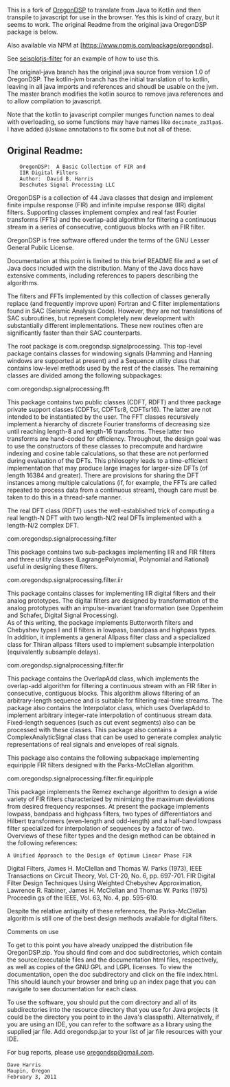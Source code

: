 
This is a fork of [OregonDSP](https://seiscode.iris.washington.edu/projects/oregondsp) to translate from Java to Kotlin and then transpile to javascript for use in the browser. Yes this is kind of crazy, but it seems to work. The original Readme from the original java OregonDSP package is below.

Also available via NPM at [https://www.npmjs.com/package/oregondsp].

See [seisplotjs-filter](https://github.com/crotwell/seisplotjs-filter) for an example of how to use this.

The original-java branch has the original java source from version 1.0 of OregonDSP. The kotlin-jvm branch has the initial translation of to kotlin, leaving in all java imports and references and shoudl be usable on the jvm. The master branch modifies the kotlin source to remove java references and to allow compilation to javascript.

Note that the kotlin to javascript compiler munges function names to deal with overloading, so some functions may have names like `decimate_za3lpa$`. I have added `@JsName` annotations to fix some but not all of these.



Original Readme:
----------------

		OregonDSP:  A Basic Collection of FIR and
		IIR Digital Filters 
		Author:  David B. Harris 
		Deschutes Signal Processing LLC 

  OregonDSP is a collection of 44 Java classes that design and 
implement finite impulse response (FIR) and infinite impulse response 
(IIR) digital filters.  Supporting classes implement complex and real 
fast Fourier transforms (FFTs) and the overlap-add algorithm for 
filtering a continuous stream in a series of consecutive, contiguous 
blocks with an FIR filter. 

  OregonDSP is free software offered under the terms of the GNU Lesser 
General Public License. 

  Documentation at this point is limited to this brief README file and 
a set of Java docs included with the distribution.  Many of the Java 
docs have extensive comments, including references to papers describing 
the algorithms.  

  The filters and FFTs implemented by this collection of classes 
generally replace (and frequently improve upon) Fortran and C filter 
implementations found in SAC (Seismic Analysis Code).  However, they 
are not translations of SAC subroutines, but represent completely new 
development with substantially different implementations.  These new 
routines often are significantly faster than their SAC counterparts. 

  The root package is com.oregondsp.signalprocessing.  This top-level 
package contains classes for windowing signals (Hamming and Hanning 
windows are supported at present) and a Sequence utility class that 
contains low-level methods used by the rest of the classes.  The 
remaining classes are divided among the following subpackages: 

com.oregondsp.signalprocessing.fft 

  This package contains two public classes (CDFT, RDFT) and three 
package private support classes (CDFTsr, CDFTsr8, CDFTsr16).   The 
latter are not intended to be instantiated by the user.  The FFT 
classes recursively implement a hierarchy of discrete Fourier 
transforms of decreasing size until reaching length-8 and length-16 
transforms.  These latter two transforms are hand-coded for efficiency. 
Throughout, the design goal was to use the constructors of these 
classes to precompute and hardwire indexing and cosine table 
calculations, so that these are not performed during evaluation of the 
DFTs. This philosophy leads to a time-efficient implementation that may 
produce large images for larger-size DFTs (of length 16384 and 
greater).  There are provisions for sharing the DFT instances among 
multiple calculations (if, for example, the FFTs are called repeated to 
process data from a continuous stream), though care must be taken to do 
this in a thread-safe manner. 

  The real DFT class (RDFT) uses the well-established trick of 
computing a real length-N DFT with two length-N/2 real DFTs implemented 
with a length-N/2 complex DFT. 

com.oregondsp.signalprocessing.filter 

  This package contains two sub-packages implementing IIR and FIR 
filters and three utility classes (LagrangePolynomial, Polynomial and 
Rational) useful in designing these filters.

com.oregondsp.signalprocessing.filter.iir 

  This package contains classes for implementing IIR digital filters 
and their analog prototypes.  The digital filters are designed by 
transformation of the analog prototypes with an impulse-invariant 
transformation (see Oppenheim and Schafer, Digital Signal Processing).  
As of this writing, the package implements Butterworth filters and 
Chebyshev types I and II filters in lowpass, bandpass and highpass 
types.  In addition, it implements a general Allpass filter class and a 
specialized class for Thiran allpass filters used to implement 
subsample interpolation (equivalently subsample delays).
 
com.oregondsp.signalprocessing.filter.fir 

  This package contains the OverlapAdd class, which implements the 
overlap-add algorithm for filtering a continuous stream with an FIR 
filter in consecutive, contiguous blocks.  This algorithm allows 
filtering of an arbitrary-length sequence and is suitable for filtering 
real-time streams.  The package also contains the Interpolator class, 
which uses OverlapAdd to implement arbitrary integer-rate interpolation 
of continuous stream data.  Fixed-length sequences (such as cut event 
segments) also can be processed with these classes.  This package also 
contains a ComplexAnalyticSignal class that can be used to generate 
complex analytic representations of real signals and envelopes of real 
signals. 

  This package also contains the following subpackage implementing 
equiripple FIR filters designed with the Parks-McClellan algorithm. 

com.oregondsp.signalprocessing.filter.fir.equiripple 

  This package implements the Remez exchange algorithm to design a wide 
variety of FIR filters characterized by minimizing the maximum 
deviations from desired frequency responses.  At present the package 
implements lowpass, bandpass and highpass filters, two types of 
differentiators and Hilbert transformers (even-length and odd-length) 
and a half-band lowpass filter specialized for interpolation of 
sequences by a factor of two.  Overviews of these filter types and the 
design method can be obtained in the following references: 

	A Unified Approach to the Design of Optimum Linear Phase FIR 
Digital Filters, James H. McClellan and Thomas W. Parks (1973), IEEE 
Transactions on Circuit Theory, Vol. CT-20, No. 6, pp. 697-701. 
	FIR Digital Filter Design Techniques Using Weighted Chebyshev 
Approximation, Lawrence R. Rabiner, James H. McClellan and Thomas W. 
Parks (1975) Proceedin gs of the IEEE, Vol. 63, No. 4, pp. 595-610. 

 Despite the relative antiquity of these references, the 
Parks-McClellan algorithm is still one of the best design methods 
available for digital filters. 

Comments on use 

  To get to this point you have already unzipped the distribution file 
OregonDSP.zip.  You should find com and doc subdirectories, which 
contain the source/executable files and the documentation html files, 
respectively, as well as copies of the GNU GPL and LGPL licenses.  To 
view the documentation, open the doc subdirectory and click on the file 
index.html.  This should launch your browser and bring up an index page 
that you can navigate to see documentation for each class.

  To use the software, you should put the com directory and all of its 
subdirectories into the resource directory that you use for Java 
projects (it could be the directory you point to in the Java's 
classpath). Alternatively, if you are using an IDE, you can refer to 
the software as a library using the supplied jar file.  Add 
oregondsp.jar to your list of jar file resources with your IDE. 

  For bug reports, please use oregondsp@gmail.com. 

	Dave Harris 
	Maupin, Oregon 
	February 3, 2011


